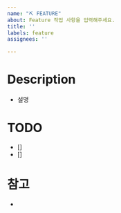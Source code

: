 ```yaml
---
name: "⛏ FEATURE"
about: Feature 작업 사항을 입력해주세요.
title: ''
labels: feature
assignees: ''

---
```


# Description

- 설명

# TODO

- []
- []

# 참고

-
